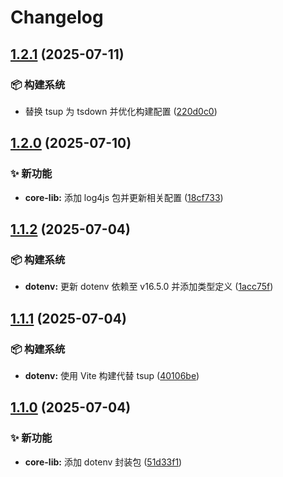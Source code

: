 # Changelog

## [1.2.1](https://github.com/CandriaJS/core-lib/compare/dotenv-v1.2.0...dotenv-v1.2.1) (2025-07-11)


### 📦️ 构建系统

* 替换 tsup 为 tsdown 并优化构建配置 ([220d0c0](https://github.com/CandriaJS/core-lib/commit/220d0c0413f5512862c6eafa0497f7610c3a0686))

## [1.2.0](https://github.com/CandriaJS/core-lib/compare/dotenv-v1.1.2...dotenv-v1.2.0) (2025-07-10)


### ✨ 新功能

* **core-lib:** 添加 log4js 包并更新相关配置 ([18cf733](https://github.com/CandriaJS/core-lib/commit/18cf733ae11753728601982fca80b99c226f4e5c))

## [1.1.2](https://github.com/CandriaJS/core-lib/compare/dotenv-v1.1.1...dotenv-v1.1.2) (2025-07-04)


### 📦️ 构建系统

* **dotenv:** 更新 dotenv 依赖至 v16.5.0 并添加类型定义 ([1acc75f](https://github.com/CandriaJS/core-lib/commit/1acc75f1def8c6bb516859de90864b9c3a9b2b51))

## [1.1.1](https://github.com/CandriaJS/core-lib/compare/dotenv-v1.1.0...dotenv-v1.1.1) (2025-07-04)


### 📦️ 构建系统

* **dotenv:** 使用 Vite 构建代替 tsup ([40106be](https://github.com/CandriaJS/core-lib/commit/40106be26ad6cc719d11eaa204ebbc40e528e36f))

## [1.1.0](https://github.com/CandriaJS/core-lib/compare/dotenv-v1.0.0...dotenv-v1.1.0) (2025-07-04)


### ✨ 新功能

* **core-lib:** 添加 dotenv 封装包 ([51d33f1](https://github.com/CandriaJS/core-lib/commit/51d33f1efc5aa225217229dae62677a51d4ac880))
